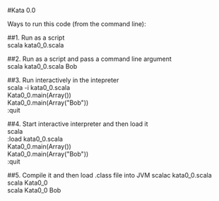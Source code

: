 #Kata 0.0

Ways to run this code (from the command line):

##1. Run as a script  
scala kata0_0.scala

##2. Run as a script and pass a command line argument  
scala kata0_0.scala Bob

##3. Run interactively in the intepreter  
scala -i kata0_0.scala  
Kata0_0.main(Array())  
Kata0_0.main(Array("Bob"))  
:quit  

##4. Start interactive interpreter and then load it  
scala  
:load kata0_0.scala  
Kata0_0.main(Array())  
Kata0_0.main(Array("Bob"))  
:quit  

##5. Compile it and then load .class file into JVM
scalac kata0_0.scala  
scala Kata0_0  
scala Kata0_0 Bob


